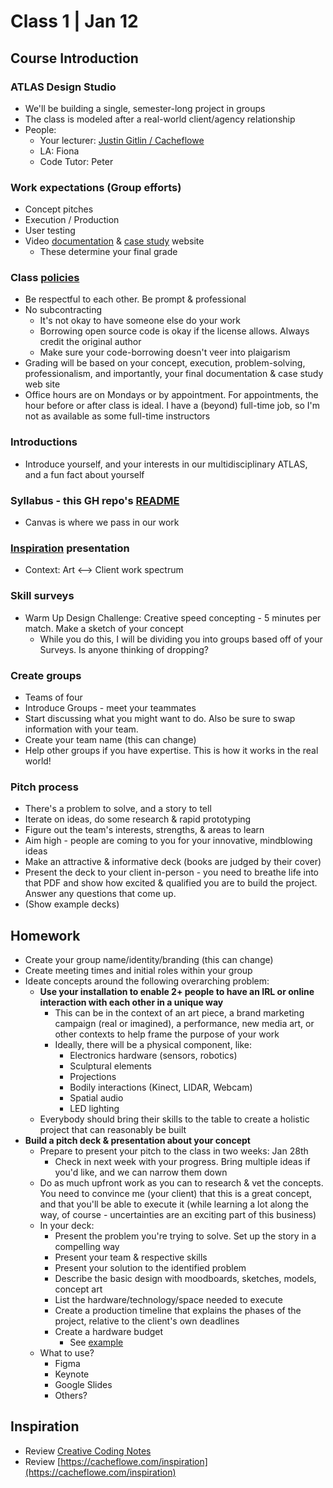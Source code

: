 # Class 1 | Jan 12

## Course Introduction

### ATLAS Design Studio

- We'll be building a single, semester-long project in groups
- The class is modeled after a real-world client/agency relationship
- People: 
  - Your lecturer: [Justin Gitlin / Cacheflowe](https://cacheflowe.com)
  - LA: Fiona
  - Code Tutor: Peter

### Work expectations (Group efforts)

- Concept pitches
- Execution / Production
- User testing
- Video [documentation](../docs/documentation-tips.md) & [case study](../docs/case-study-examples.md) website 
  - These determine your final grade

### Class [policies](../docs/inspiring-projects.md)

- Be respectful to each other. Be prompt & professional
- No subcontracting
  - It's not okay to have someone else do your work
  - Borrowing open source code is okay if the license allows. Always credit the original author
  - Make sure your code-borrowing doesn't veer into plaigarism
- Grading will be based on your concept, execution, problem-solving, professionalism, and importantly, your final documentation & case study web site
- Office hours are on Mondays or by appointment. For appointments, the hour before or after class is ideal. I have a (beyond) full-time job, so I'm not as available as some full-time instructors

### Introductions

- Introduce yourself, and your interests in our multidisciplinary ATLAS, and a fun fact about yourself

### Syllabus - this GH repo's [README](../README.md)

- Canvas is where we pass in our work

### [Inspiration](../docs/inspiring-projects.md) presentation

- Context: Art <--> Client work spectrum

### Skill surveys

- Warm Up Design Challenge: Creative speed concepting - 5 minutes per match. Make a sketch of your concept
  - While you do this, I will be dividing you into groups based off of your Surveys. Is anyone thinking of dropping?

### Create groups

- Teams of four
- Introduce Groups - meet your teammates
- Start discussing what you might want to do. Also be sure to swap information with your team.
- Create your team name (this can change)
- Help other groups if you have expertise. This is how it works in the real world!

### Pitch process

- There's a problem to solve, and a story to tell
- Iterate on ideas, do some research & rapid prototyping
- Figure out the team's interests, strengths, & areas to learn
- Aim high - people are coming to you for your innovative, mindblowing ideas
- Make an attractive & informative deck (books are judged by their cover)
- Present the deck to your client in-person - you need to breathe life into that PDF and show how excited & qualified you are to build the project. Answer any questions that come up.
- (Show example decks)

## Homework

- Create your group name/identity/branding (this can change)
- Create meeting times and initial roles within your group
- Ideate concepts around the following overarching problem:
  - **Use your installation to enable 2+ people to have an IRL or online interaction with each other in a unique way**
    - This can be in the context of an art piece, a brand marketing campaign (real or imagined), a performance, new media art, or other contexts to help frame the purpose of your work
    - Ideally, there will be a physical component, like:
      - Electronics hardware (sensors, robotics)
      - Sculptural elements
      - Projections
      - Bodily interactions (Kinect, LIDAR, Webcam)
      - Spatial audio
      - LED lighting
  - Everybody should bring their skills to the table to create a holistic project that can reasonably be built
- **Build a pitch deck & presentation about your concept**
  - Prepare to present your pitch to the class in two weeks: Jan 28th
    - Check in next week with your progress. Bring multiple ideas if you'd like, and we can narrow them down
  - Do as much upfront work as you can to research & vet the concepts. You need to convince me (your client) that this is a great concept, and that you'll be able to execute it (while learning a lot along the way, of course - uncertainties are an exciting part of this business)
  - In your deck:
    - Present the problem you're trying to solve. Set up the story in a compelling way
    - Present your team & respective skills
    - Present your solution to the identified problem
    - Describe the basic design with moodboards, sketches, models, concept art
    - List the hardware/technology/space needed to execute
    - Create a production timeline that explains the phases of the project, relative to the client's own deadlines
    - Create a hardware budget
      - See [example](../docs/example-hardware-budget.md)
  - What to use?
    - Figma
    - Keynote
    - Google Slides
    - Others?

## Inspiration

  - Review [Creative Coding Notes](https://github.com/cacheflowe/creative-coding-notes)
  - Review [https://cacheflowe.com/inspiration](https://cacheflowe.com/inspiration)
